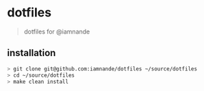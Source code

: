 # dotfiles
> dotfiles for @iamnande

## installation
```sh
> git clone git@github.com:iamnande/dotfiles ~/source/dotfiles
> cd ~/source/dotfiles
> make clean install
```
